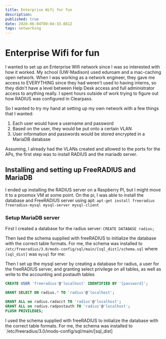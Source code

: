 ```yaml
---
title: Enterprise Wifi for fun
description: 
published: true
date: 2020-06-04T00:04:33.661Z
tags: networking
---
```


# Enterprise Wifi for fun
I wanted to set up an Enterprise Wifi network since I was so interested with how it worked.  My school (UW-Madison) used eduroam and a mac-caching open network.  When I was working as a network engineer, they gave me access to EVERYTHING since they had weren't used to having interns, so they didn't have a level between Help Desk access and full administrator access to anything really.  I spent hours outside of work trying to figure out how RADIUS was configured in Clearpass. 

So I wanted to try my hand at setting up my own network with a few things that I wanted:

1. Each user would have a username and password
2. Based on the user, they would be put onto a certain VLAN
3. User information and passwords would be stored encrypted in a MariaDB database

Assuming, I already had the VLANs created and allowed to the ports for the APs, the first step was to install RADIUS and the mariadb server.

## Installing and setting up FreeRADIUS and MariaDB
I ended up installing the RADIUS server on a Raspberry PI, but I might move it to a proxmox VM at some point.  On the pi, I was able to install the database and FreeRADIUS server using apt: `apt-get install freeradius freeradius-mysql mysql-server mysql-client`

### Setup MariaDB server
First I created a database for the radius server: `CREATE DATABASE radius;`

Then Ised the schema supplied with freeRADIUS to initialize the database with the correct table formats.  For me, the schema was installed to `/etc/freeradius/3.0/mods-config/sql/main/[sql_dist]/schema.sql` where `[sql_dist]` was `mysql` for me:

Then I set up the mysql server by creating a database for radius, a user for the freeRADIUS server, and granting select privilege on all tables, as well as write to the accounting and postauth tables
```sql
CREATE USER 'freeradius'@'localhost' IDENTIFIED BY '[password]';

GRANT SELECT ON radius.* TO 'radius'@'localhost';

GRANT ALL on radius.radacct TO 'radius'@'localhost';
GRANT ALL on radius.radpostauth TO 'radius'@'localhost';
FLUSH PRIVILEGES;
```

I used the schema supplied with freeRADIUS to initialize the database with the correct table formats.  For me, the schema was installed to `/etc/freeradius/3.0/mods-config/sql/main/[sql_dist]


